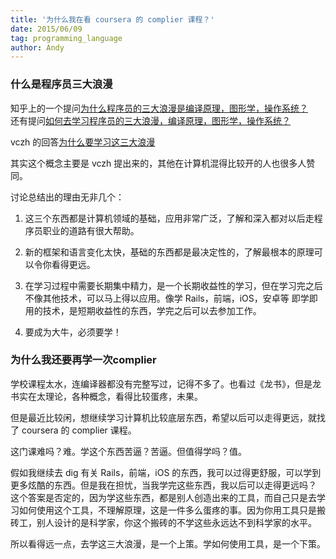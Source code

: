 ```yaml
---
title: '为什么我在看 coursera 的 complier 课程？'
date: 2015/06/09
tag: programming_language
author: Andy
---
```

### 什么是程序员三大浪漫
知乎上的一个提问[为什么程序员的三大浪漫是编译原理，图形学，操作系统？](http://www.zhihu.com/question/24078259)  
还有提问[如何去学习程序员的三大浪漫，编译原理，图形学，操作系统？](http://www.zhihu.com/question/22482295)

<!--more-->

vczh 的回答[为什么要学习这三大浪漫](http://www.zhihu.com/question/19747470/answer/24453205)

其实这个概念主要是 vczh 提出来的，其他在计算机混得比较开的人也很多人赞同。  

讨论总结出的理由无非几个：  

1. 这三个东西都是计算机领域的基础，应用非常广泛，了解和深入都对以后走程序员职业的道路有很大帮助。  

2. 新的框架和语言变化太快，基础的东西都是最决定性的，了解最根本的原理可以令你看得更远。  

3. 在学习过程中需要长期集中精力，是一个长期收益性的学习，但在学习完之后不像其他技术，可以马上得以应用。像学 Rails，前端，iOS，安卓等
即学即用的技术，是短期收益性的东西，学完之后可以去参加工作。  

4. 要成为大牛，必须要学！

### 为什么我还要再学一次complier
学校课程太水，连编译器都没有完整写过，记得不多了。也看过《龙书》，但是龙书实在太理论，各种概念，看得比较蛋疼，未果。  

但是最近比较闲，想继续学习计算机比较底层东西，希望以后可以走得更远，就找了 coursera 的 complier 课程。  

这门课难吗？难。学这个东西苦逼？苦逼。但值得学吗？值。  

假如我继续去 dig 有关 Rails，前端，iOS 的东西，我可以过得更舒服，可以学到更多炫酷的东西。但是我在担忧，当我学完这些东西，我以后可以走得更远吗？
这个答案是否定的，因为学这些东西，都是别人创造出来的工具，而自己只是去学习如何使用这个工具，不理解原理，这是一件多么蛋疼的事。因为你用工具只是搬砖工，别人设计的是科学家，你这个搬砖的不学这些永远达不到科学家的水平。  

所以看得远一点，去学这三大浪漫，是一个上策。学如何使用工具，是一个下策。
